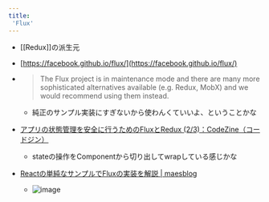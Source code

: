 ```yaml
---
title:
 'Flux'
---
```


- [[Redux]]の派生元

- [https://facebook.github.io/flux/](https://facebook.github.io/flux/)
- >  The Flux project is in maintenance mode and there are many more sophisticated alternatives available (e.g. Redux, MobX) and we would recommend using them instead.
    - 純正のサンプル実装にすぎないから使わんくていいよ、ということかな

- [アプリの状態管理を安全に行うためのFluxとRedux (2/3)：CodeZine（コードジン）](https://codezine.jp/article/detail/10751?p=2)
    - stateの操作をComponentから切り出してwrapしている感じかな

- [Reactの単純なサンプルでFluxの実装を解説 | maesblog](https://mae.chab.in/archives/2747)
    - ![image](https://mae.chab.in/wp-content/uploads/2015/08/flux-diagram-white-background.png)

